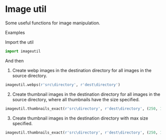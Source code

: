 # Image util

Some useful functions for image manipulation.

Examples

Import the util

```python
import imageutil
```
And then

1. Create webp images in the destination directory for all images in the source directory.
```python
imageutil.webps(r'src\directory', r'dest\directory')
```

2. Create thumbnail images in the destination directory for all images in the source directory, where all thumbnails have the size specified.
```python
imageutil.thumbnails_exact(r'src\directory', r'dest\directory', (250, 150))
```

3. Create thumbnail images in the destination directory with max size specified.
```python
imageutil.thumbnails_exact(r'src\directory', r'dest\directory', (250, 150))
```

